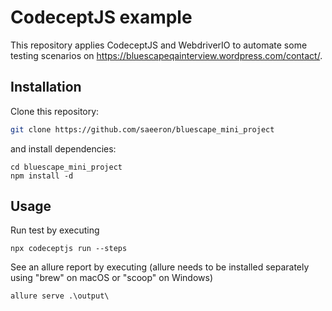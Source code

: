 # CodeceptJS example

This repository applies CodeceptJS and WebdriverIO to automate some testing scenarios on https://bluescapeqainterview.wordpress.com/contact/. 

## Installation

Clone this repository:

```bash
git clone https://github.com/saeeron/bluescape_mini_project
```
and install dependencies:
```
cd bluescape_mini_project
npm install -d 
```
## Usage
Run test by executing
```angular2html
npx codeceptjs run --steps  
```
See an allure report by executing (allure needs to be installed separately using "brew"
on macOS or "scoop" on Windows)
```angular2html
allure serve .\output\
```





